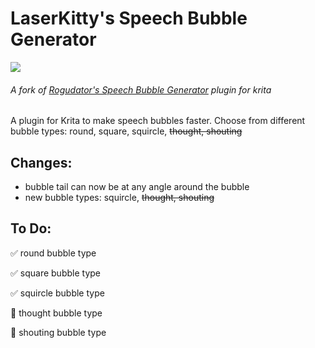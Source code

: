 # LaserKitty's Speech Bubble Generator

![](https://img.shields.io/github/actions/workflow/status/laserkittydraws/laserkittys_speech_bubble_generator/python-app.yml?branch=main)

###### A fork of [Rogudator's Speech Bubble Generator](https://github.com/rogudator/rogudators_speech_bubble_generator) plugin for krita

A plugin for Krita to make speech bubbles faster. Choose from different bubble types: round, square, squircle, ~~thought, shouting~~

## Changes:
- bubble tail can now be at any angle around the bubble
- new bubble types: squircle, ~~thought, shouting~~

## To Do:
:white_check_mark:    round bubble type

:white_check_mark:    square bubble type

:white_check_mark:    squircle bubble type

:white_square_button: thought bubble type

:white_square_button: shouting bubble type
